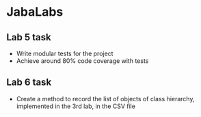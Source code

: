 # JabaLabs
## Lab 5 task
- Write modular tests for the project
- Achieve around 80% code coverage with tests
## Lab 6 task
- Create a method to record the list of objects of class hierarchy, implemented in the 3rd lab, in the CSV file
